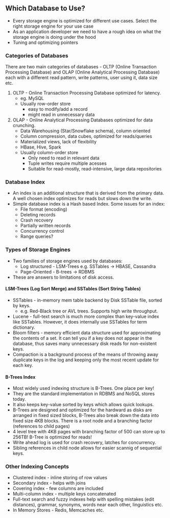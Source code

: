 ## Which Database to Use?

- Every storage engine is optimized for different use cases. Select the right storage
  engine for your use case
- As an application developer we need to have a rough idea on what the storage engine
  is doing under the hood
- Tuning and optimizing pointers

### Categories of Databases

There are two main categories of databases - OLTP (Online Transaction Processing Database)
and OLAP (Online Analytical Processing Database) each with a different read pattern,
write patterns, user using it, data size etc.

1. OLTP - Online Transaction Processing Database optimized for latency.
   - eg. MySQL
   - Usually row-order store
     - easy to modify/add a record
     - might read in unnecessary data
2. OLAP - Online Analytical Processing Databases optimized for data crunching.
   - Data Warehousing (Star/Snowflake schema), column oriented
   - Column compression, data cubes, optimized for reads/queries
   - Materialized views, lack of flexibility
   - HBase, Hive, Spark
   - Usually column-order store
     - Only need to read in relevant data
     - Tuple writes require multiple acesses
     - Suitable for read-mostly, read-intensive, large data repositories

### Database Index

- An index is an additional structure that is derived from the primary data. A well chosen
  index optimizes for reads but slows down the write.
- Simple database index is a Hash based Index. Some issues for an index:
  - File format (encoding)
  - Deleting records
  - Crash recovery
  - Partially written records
  - Concurrency control
  - Range queries?

### Types of Storage Engines

- Two families of storage engines used by databases:
  - Log structured - LSM-Trees e.g. SSTables -> HBASE, Cassandra
  - Page-Oriented - B-trees -> RDBMS
- These are answers to limitations of disk access.

#### LSM-Trees (Log Sort Merge) and SSTables (Sort String Tables)

- SSTables - in-memory mem table backend by Disk SSTable file, sorted by keys.
  - e.g. Red-Black tree or AVL trees. Supports high write throughput.
- Lucene - full-text search is much more complex than key-value index like SSTables. However,
  it does internally use SSTables for term dictionary.
- Bloom filters - memory efficient data structure used for approximating the contents
  of a set. It can tell you if a key does not appear in the database, thus saves many
  unnecessary disk reads for non-existent keys.
- Compaction is a background process of the means of throwing away duplicate keys in
  the log and keeping only the most recent update for each key.

#### B-Trees Index

- Most widely used indexing structure is B-Trees. One place per key!
- They are the standard implementation in RDBMS and NoSQL stores today.
- It also keeps key-value sorted by keys which allows quick lookups.
- B-Trees are designed and optimized for the hardward as disks are arranged in fixed
  sized blocks, B-Trees also break down the data into fixed size 4KB blocks. There is
  a root node and a branching factor (references to child pages)
- 4 level tree with 4KB pages with branching factor of 500 can store up to 256TB! B-Tree
  is optimized for reads!
- Write ahead log is used for crash recovery, latches for concurrency.
- Sibling references in child node allows for easier scannig of sequential keys.

### Other Indexing Concepts

- Clustered index - inline storing of row values
- Secondary index - helps with joins
- Covering index - few columns are included
- Multi-column index - multiple keys concatenated
- Full-text search and fuzzy indexes help with spelling mistakes (edit distances), grammar,
  synonyms, words near each other, linguistics etc.
- In Memory Stores - Redis, Memcaches etc.
